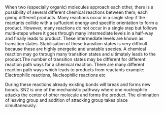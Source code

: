 When two (especially organic) molecules approach each other, there is a possibility of several different chemical reactions between them; each giving different products. Many reactions occur in a single step if the reactants collide with a suffucient energy and specific orientation to form a product. However, many reactions do not occur in a single step but follows multi-steps where it goes through many intermediate levels in a half-way and finally leads to product. These intermediate levels are known as transition states. Stabilisation of these transition states is very difficult because these are highly energetic and unstable species. A chemical reaction may go through many transition states and ultimately leads to the product.The number of transition states may be different for different reaction path ways for a chemical reaction. There are many different reaction path ways which leads to products from reactants example: Electrophilic reactions, Nucleophilic reactions etc

During these reactions already existing bonds will break and forms new bonds. SN2 is one of the mechanistic pathway where one nucleophile attacks the center of other molecule and forms the product. The elimination of leaving group and addition of attacking group takes place simultaneously.
